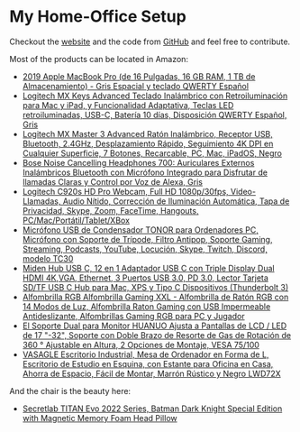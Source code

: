 # My Home-Office Setup

Checkout the [website](https://homeoffice-setup.web.app/) and the code from [GitHub](https://github.com/gilbecao/office-setup) and feel free to contribute.

Most of the products can be located in Amazon:

- [2019 Apple MacBook Pro (de 16 Pulgadas, 16 GB RAM, 1 TB de Almacenamiento) - Gris Espacial y teclado QWERTY Español](https://amzn.to/3zcg1rr)
- [Logitech MX Keys Advanced Teclado Inalámbrico con Retroiluminación para Mac y iPad, y Funcionalidad Adaptativa, Teclas LED retroiluminadas, USB-C, Batería 10 días, Disposición QWERTY Español, Gris](https://amzn.to/2XeeJz1)
- [Logitech MX Master 3 Advanced Ratón Inalámbrico, Receptor USB, Bluetooth, 2.4GHz, Desplazamiento Rápido, Seguimiento 4K DPI en Cualquier Superficie, 7 Botones, Recarcable, PC, Mac, iPadOS, Negro](https://amzn.to/3k0Vzp2)
- [Bose Noise Cancelling Headphones 700: Auriculares Externos Inalámbricos Bluetooth con Micrófono Integrado para Disfrutar de llamadas Claras y Control por Voz de Alexa, Gris](https://amzn.to/3ldChfp)
- [Logitech C920s HD Pro Webcam, Full HD 1080p/30fps, Video-Llamadas, Audio Nítido, Corrección de Iluminación Automática, Tapa de Privacidad, Skype, Zoom, FaceTime, Hangouts, PC/Mac/Portátil/Tablet/XBox](https://amzn.to/3zXB5Tw)
- [Micrófono USB de Condensador TONOR para Ordenadores PC, Micrófono con Soporte de Trípode, Filtro Antipop, Soporte Gaming, Streaming, Podcasts, YouTube, Locución, Skype, Twitch, Discord, modelo TC30](https://amzn.to/3tuFkDN)
- [Miden Hub USB C, 12 en 1 Adaptador USB C con Triple Display Dual HDMI 4K,VGA, Ethernet, 3 Puertos USB 3.0, PD 3.0, Lector Tarjeta SD/TF USB C Hub para Mac, XPS y Tipo C Dispositivos (Thunderbolt 3)](https://amzn.to/3E6kfo1)
- [Alfombrilla RGB Alfombrilla Gaming XXL - Alfombrilla de Ratón RGB con 14 Modos de Luz, Alfombrilla Raton Gaming con USB Impermeable Antideslizante, Alfombrillas Gaming RGB para PC y Jugador](https://amzn.to/3hmw3J0)
- [El Soporte Dual para Monitor HUANUO Ajusta a Pantallas de LCD / LED de 17 "-32", Soporte con Doble Brazo de Resorte de Gas de Rotación de 360 ° Ajustable en Altura, 2 Opciones de Montaje, VESA 75/100](https://amzn.to/3jZPwks)
- [VASAGLE Escritorio Industrial, Mesa de Ordenador en Forma de L, Escritorio de Estudio en Esquina, con Estante para Oficina en Casa, Ahorra de Espacio, Fácil de Montar, Marrón Rústico y Negro LWD72X](https://amzn.to/3E2hUup)

And the chair is the beauty here:

- [Secretlab TITAN Evo 2022 Series, Batman Dark Knight Special Edition with Magnetic Memory Foam Head Pillow](https://secretlab.eu/products/titan-evo-2022-series?sku=R22PU-Batman)
